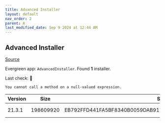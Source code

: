 ```yaml
---
title: Advanced Installer
layout: default
nav_order: 2
parent: A
last_modified_date: Sep 9 2024 at 12:44 AM
---
```


## Advanced Installer

[Source](https://www.advancedinstaller.com)

Evergreen app: `AdvancedInstaller`. Found **1** installer.

Last check: 🔴
```
You cannot call a method on a null-valued expression.
```

| Version | Size      | Sha256                                                           | Type | URI                                                                                                                              |
| ------- | --------- | ---------------------------------------------------------------- | ---- | -------------------------------------------------------------------------------------------------------------------------------- |
| 21.3.1  | 198609920 | EB792FFD441FA5BF8340B0059DAB9176860E0998C2B2F9EA4379FCAD9B559116 | msi  | [https://www.advancedinstaller.com/downloads/21.3.1/advinst.msi](https://www.advancedinstaller.com/downloads/21.3.1/advinst.msi) |
